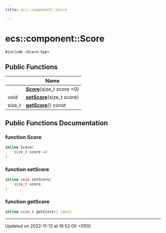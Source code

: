 ```yaml
---
title: ecs::component::Score

---
```


# ecs::component::Score






`#include <Score.hpp>`

## Public Functions

|                | Name           |
| -------------- | -------------- |
| | **[Score](Classes/structecs_1_1component_1_1_score.md#function-score)**(size_t score =0) |
| void | **[setScore](Classes/structecs_1_1component_1_1_score.md#function-setscore)**(size_t score) |
| size_t | **[getScore](Classes/structecs_1_1component_1_1_score.md#function-getscore)**() const |

## Public Functions Documentation

### function Score

```cpp
inline Score(
    size_t score =0
)
```


### function setScore

```cpp
inline void setScore(
    size_t score
)
```


### function getScore

```cpp
inline size_t getScore() const
```


-------------------------------

Updated on 2022-11-13 at 16:52:00 +0100